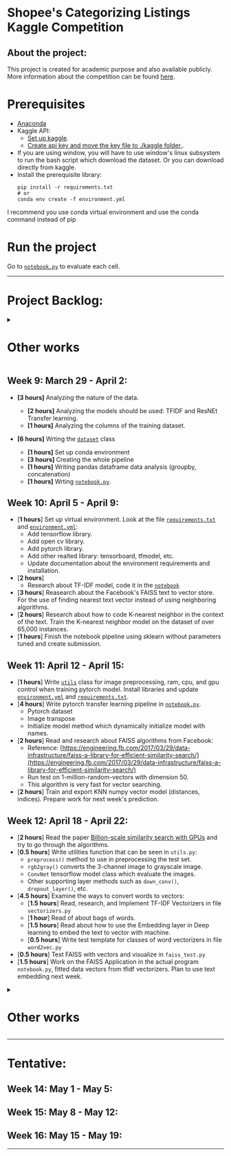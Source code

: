 # Shopee's Categorizing Listings Kaggle Competition

## About the project:
This project is created for academic purpose and also available publicly. More information about the competition can be found [here](https://www.kaggle.com/c/shopee-product-matching).

# Prerequisites
* [Anaconda](https://www.anaconda.com/products/individual)
* Kaggle API:
  * [Set up kaggle](https://www.kaggle.com/docs/api). 
  * [Create api key and move the key file to ./kaggle folder.](https://github.com/Kaggle/kaggle-api/issues/15#issuecomment-500713264).
* If you are using window, you will have to use window's linux subsystem to run the bash script which download the dataset. Or you can download directly from kaggle.
* Install the prerequisite library:
  ```
  pip install -r requirements.txt
  # or
  conda env create -f environment.yml
  ```
I recommend you use conda virtual environment and use the conda command instead of pip

# Run the project
Go to [`notebook.py`](./notebook.py) to evaluate each cell.

---------------
# Project Backlog:

<details>
  <summary> <h1>Other works</h1> </summary>

  ## Week 1: Feb 1 - Feb 5: [Chest X-ray project week 1](https://github.com/rxng8/Chest-Xray-Abnormalities-Detection#week-1-feb-1---feb-5)

  ## Week 2: Feb 8 - Feb 12: [Chest X-ray project week 2](https://github.com/rxng8/Chest-Xray-Abnormalities-Detection#week-2-feb-8---feb-12)

  ## Week 3: Feb 15 - Feb 19: [Chest X-ray project week 3](https://github.com/rxng8/Chest-Xray-Abnormalities-Detection#week-3-feb-15---feb-19)

  ## Week 4: Feb 22 - Feb 26: [Chest X-ray project week 4](https://github.com/rxng8/Chest-Xray-Abnormalities-Detection#week-4-feb-22---feb-26)

  ## Week 5: March 1 - March 5: [Chest X-ray project week 5](https://github.com/rxng8/Chest-Xray-Abnormalities-Detection#week-5-march-1---march-5)

  ## Week 6: March 8 - March 12: [Chest X-ray project week 6](https://github.com/rxng8/Chest-Xray-Abnormalities-Detection#week-6-march-8---march-12)

  ## Week 7: March 15 - March 19: [Chest X-ray project week 7](https://github.com/rxng8/Chest-Xray-Abnormalities-Detection#week-7-march-15---march-19)

  ## Week 8: March 22 - March 26: [Chest X-ray project week 8](https://github.com/rxng8/Chest-Xray-Abnormalities-Detection#week-8-march-22---march-26)
  
</details>

## Week 9: March 29 - April 2:
* **[3 hours]** Analyzing the nature of the data.
  * **[2 hours]** Analyzing the models should be used: TFIDF and ResNEt Transfer learning.
  * **[1 hours]** Analyzing the columns of the training dataset.

* **[6 hours]** Wrting the [`dataset`](./core/data.py) class
  * **[1 hours]** Set up conda environment
  * **[3 hours]** Creating the whole pipeline
  *  **[1 hours]** Writing pandas dataframe data analysis (groupby, concatenation)
  *  **[1 hours]** Wrting [`notebook.py`](./notebook.py).

## Week 10: April 5 - April 9:
* [**1 hours**] Set up virtual environment. Look at the file [`requirements.txt`](./requirements.txt) and [`environment.yml`](./environment.yml):
  * Add tensorflow library.
  * Add open cv library.
  * Add pytorch library.
  * Add other realted library: tensorboard, tfmodel, etc.
  * Update documentation about the environment requirements and installation.
* [**2 hours**]
  * Research about TF-IDF model, code it in the [`notebook`](./notebook.py)
* [**3 hours**] Reasearch about the Facebook's FAISS text to vector store. For the use of finding nearest text vector instead of using neighboring algorithms.
* [**2 hours**] Research about how to code K-nearest neighbor in the context of the text. Train the K-nearest neighbor model on the dataset of over 65,000 instances.
* [**1 hours**] Finish the notebook pipeline using sklearn without parameters tuned and create submission.

## Week 11: April 12 - April 15:
* [**1 hours**] Write [`utils`](./core/utils.py) class for image preprocessing, ram, cpu, and gpu control when training pytorch model. Install libraries and update [`environment.yml`](environment.yml) and [`requirements.txt`](requirements.txt).
* [**4 hours**] Write pytorch transfer learning pipeline in [`notebook.py`](./notebook.py).
  * Pytorch dataset
  * Image transpose
  * Initialize model method which dynamically initialize model with names.
* [**2 hours**] Read and research about FAISS algorithms from Facebook:
  * Reference: [https://engineering.fb.com/2017/03/29/data-infrastructure/faiss-a-library-for-efficient-similarity-search/](https://engineering.fb.com/2017/03/29/data-infrastructure/faiss-a-library-for-efficient-similarity-search/)
  * Run test on 1-million-random-vectors with dimension 50.
  * This algorithm is very fast for vector searching.
* [**2 hours**] Train and export KNN numpy vector model (distances, indices). Prepare work for next week's prediction.

## Week 12: April 18 - April 22:
* [**2 hours**] Read the paper [Billion-scale similarity search with GPUs](https://arxiv.org/abs/1702.08734) and try to go through the algorithms.
* [**0.5 hours**] Write utilities function that can be seen in `utils.py`:
  * `preprocess()` method to use in preprocessing the test set.
  * `rgb2gray()` converts the 3-channel image to grayscale image.
  * `ConvNet` tensorflow model class which evaluate the images.
  * Other supporting layer methods such as `down_conv()`, `dropout_layer()`, etc.
* [**4.5 hours**] Examine the ways to convert words to vectors:
  * [**1.5 hours**] Read, research, and Implement TF-IDF Vectorizers in file `vectorizers.py`
  * [**1 hour**] Read of about bags of words.
  * [**1.5 hours**] Read about how to use the Embedding layer in Deep learning to embed the text to vector with machine.
  * [**0.5 hours**] Write test template for classes of word vectorizers in file `word2vec.py`
* [**0.5 hours**] Test FAISS with vectors and visualize in `faiss_test.py`
* [**1.5 hours**] Work on the FAISS Application in the actual program `notebook.py`, fitted data vectors from tfidf vectorizers. Plan to use text embedding next week.

<details>
  <summary> <h1>Other works</h1> </summary>

  ## Week 13: April 25 - April 28: [Faster R-CNN Research Week 13](https://github.com/rxng8/Faster-R-CNN-Research#week-13-april-25---april-28)
  
</details>

---------------

# Tentative:

## Week 14: May 1 - May 5:

## Week 15: May 8 - May 12:

## Week 16: May 15 - May 19:

-----------------

